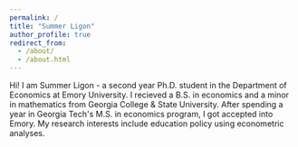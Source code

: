 ```yaml
---
permalink: /
title: "Summer Ligon"
author_profile: true
redirect_from: 
  - /about/
  - /about.html
---
```


Hi! I am Summer Ligon - a second year Ph.D. student in the Department of Economics at Emory University. I recieved a B.S. in economics and a minor in mathematics from Georgia College & State University. After spending a year in Georgia Tech's M.S. in economics program, I got accepted into Emory. My research interests include education policy using econometric analyses. 
